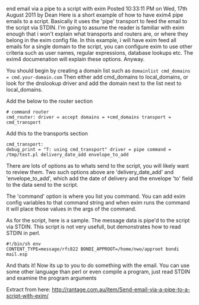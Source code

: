 end email via a pipe to a script with exim 
Posted 10:33:11 PM on Wed, 17th August 2011 by Dean 
Here is a short example of how to have exim4 pipe emails to a script. Basically it uses the 'pipe' transport to feed the email to the script via STDIN. I'm going to assume the reader is familiar with exim enough that i won't explain what transports and routers are, or where they belong in the exim config file. In this example, i will have exim feed all emails for a single domain to the script, you can configure exim to use other criteria such as user names, regular expressions, database lookups etc. The exim4 documenation will explain these options. Anyway.

You should begin by creating a domain list such as
`domainlist cmd_domains = cmd.your-domain.com`
Then either add cmd_domains to local_domains, or look for the dnslookup driver and add the domain next to the list next to local_domains. 

Add the below to the router section
<code><pre># command router
cmd_router:
  driver = accept
  domains = +cmd_domains
  transport = cmd_transport</code></pre>

Add this to the transports section
<code><pre>cmd_transport:
  debug_print = "T: using cmd_transport"
  driver = pipe
  command = /tmp/test.pl
  delivery_date_add
  envelope_to_add</code></pre>

There are lots of options as to whats send to the script, you will likely want to review them. Two such options above are 'delivery_date_add' and 'envelope_to_add', which add the date of delivery and the envelope 'to' field to the data send to the script. 

The 'command' option is where you list you command. You can add exim config variables to that command string and when exim runs the command it will place those values in the args of the command. 

As for the script, here is a sample. The message data is pipe'd to the script via STDIN. This script is not very usefull, but demonstrates how to read STDIN in perl.
<code><pre>#!/bin/sh
env CONTENT_TYPE=message/rfc822 BONDI_APPROOT=/home/nwo/approot bondi mail.esp</code></pre>

And thats it! Now its up to you to do something with the email. You can use some other language than perl or even compile a program, just read STDIN and examine the program arguments

Extract from here: http://rantage.com.au/item/Send-email-via-a-pipe-to-a-script-with-exim/